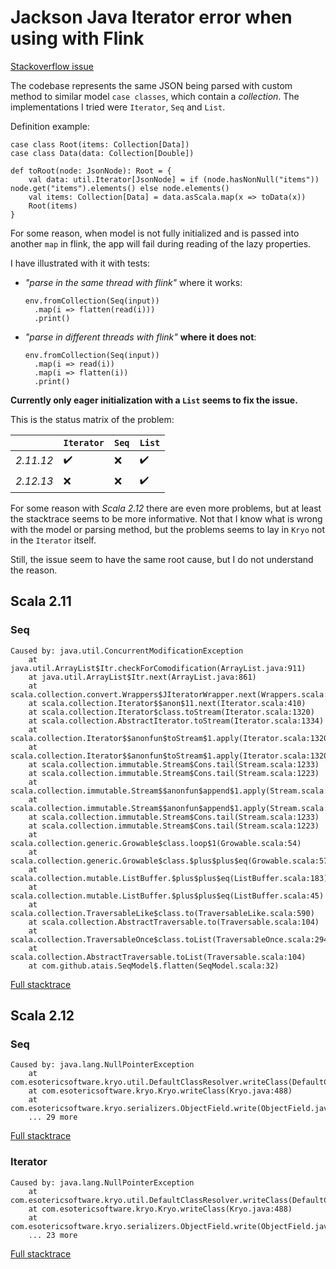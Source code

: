 # Jackson Java Iterator error when using with Flink

[Stackoverflow issue](https://stackoverflow.com/questions/65827029/problem-with-java-iterator-created-by-jackson-breaks-scala-flink-application)

The codebase represents the same JSON being parsed with custom method to similar model `case classes`, 
which contain a *collection*. The implementations I tried were `Iterator`, `Seq` and `List`.

Definition example:

```
case class Root(items: Collection[Data])
case class Data(data: Collection[Double])

def toRoot(node: JsonNode): Root = {
    val data: util.Iterator[JsonNode] = if (node.hasNonNull("items")) node.get("items").elements() else node.elements()
    val items: Collection[Data] = data.asScala.map(x => toData(x))
    Root(items)
}
```

For some reason, when model is not fully initialized and is passed into another `map` in flink, 
the app will fail during reading of the lazy properties.

I have illustrated with it with tests:
 - *"parse in the same thread with flink"* where it works:
    ```
    env.fromCollection(Seq(input))
      .map(i => flatten(read(i)))
      .print()
    ```
 - *"parse in different threads with flink"* **where it does not**:
    ```
    env.fromCollection(Seq(input))
      .map(i => read(i))
      .map(i => flatten(i))
      .print()
    ```

**Currently only eager initialization with a `List` seems to fix the issue.**

This is the status matrix of the problem:

|             | `Iterator`         | `Seq`              | `List`                   |
|-------------|------------        |-------             |--------                  |
| *2.11.12*   | :heavy_check_mark: | :x:                | :heavy_check_mark:       |
| *2.12.13*   | :x:                | :x:                | :heavy_check_mark:       |

For some reason with *Scala 2.12* there are even more problems, but at least the stacktrace 
seems to be more informative. Not that I know what is wrong with the model or parsing method,
but the problems seems to lay in `Kryo` not in the `Iterator` itself.

Still, the issue seem to have the same root cause, but I do not understand the reason.

## Scala 2.11
### Seq

```
Caused by: java.util.ConcurrentModificationException
	at java.util.ArrayList$Itr.checkForComodification(ArrayList.java:911)
	at java.util.ArrayList$Itr.next(ArrayList.java:861)
	at scala.collection.convert.Wrappers$JIteratorWrapper.next(Wrappers.scala:43)
	at scala.collection.Iterator$$anon$11.next(Iterator.scala:410)
	at scala.collection.Iterator$class.toStream(Iterator.scala:1320)
	at scala.collection.AbstractIterator.toStream(Iterator.scala:1334)
	at scala.collection.Iterator$$anonfun$toStream$1.apply(Iterator.scala:1320)
	at scala.collection.Iterator$$anonfun$toStream$1.apply(Iterator.scala:1320)
	at scala.collection.immutable.Stream$Cons.tail(Stream.scala:1233)
	at scala.collection.immutable.Stream$Cons.tail(Stream.scala:1223)
	at scala.collection.immutable.Stream$$anonfun$append$1.apply(Stream.scala:255)
	at scala.collection.immutable.Stream$$anonfun$append$1.apply(Stream.scala:255)
	at scala.collection.immutable.Stream$Cons.tail(Stream.scala:1233)
	at scala.collection.immutable.Stream$Cons.tail(Stream.scala:1223)
	at scala.collection.generic.Growable$class.loop$1(Growable.scala:54)
	at scala.collection.generic.Growable$class.$plus$plus$eq(Growable.scala:57)
	at scala.collection.mutable.ListBuffer.$plus$plus$eq(ListBuffer.scala:183)
	at scala.collection.mutable.ListBuffer.$plus$plus$eq(ListBuffer.scala:45)
	at scala.collection.TraversableLike$class.to(TraversableLike.scala:590)
	at scala.collection.AbstractTraversable.to(Traversable.scala:104)
	at scala.collection.TraversableOnce$class.toList(TraversableOnce.scala:294)
	at scala.collection.AbstractTraversable.toList(Traversable.scala:104)
	at com.github.atais.SeqModel$.flatten(SeqModel.scala:32)
```

[Full stacktrace](scala211seq.stacktrace)

## Scala 2.12

### Seq

```
Caused by: java.lang.NullPointerException
	at com.esotericsoftware.kryo.util.DefaultClassResolver.writeClass(DefaultClassResolver.java:80)
	at com.esotericsoftware.kryo.Kryo.writeClass(Kryo.java:488)
	at com.esotericsoftware.kryo.serializers.ObjectField.write(ObjectField.java:57)
	... 29 more
```

[Full stacktrace](scala212seq.stacktrace)

### Iterator

```
Caused by: java.lang.NullPointerException
	at com.esotericsoftware.kryo.util.DefaultClassResolver.writeClass(DefaultClassResolver.java:80)
	at com.esotericsoftware.kryo.Kryo.writeClass(Kryo.java:488)
	at com.esotericsoftware.kryo.serializers.ObjectField.write(ObjectField.java:57)
	... 23 more
```

[Full stacktrace](scala212iterator.stacktrace)
